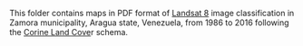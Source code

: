 This folder contains maps in PDF format of [Landsat 8](https://www.usgs.gov/land-resources/nli/landsat/landsat-8) image classification in Zamora municipality, Aragua state, Venezuela, from 1986 to 2016 following the [Corine Land Cove](https://land.copernicus.eu/pan-european/corine-land-cover)r schema.
